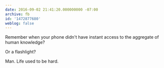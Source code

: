 ```yaml
---
date: 2016-09-02 21:41:20.000000000 -07:00
archive: fb
id: '1472877680'
weblog: false
---
```


Remember when your phone didn't have instant access to the aggregate of human knowledge?

Or a flashlight?

Man. Life used to be hard.
